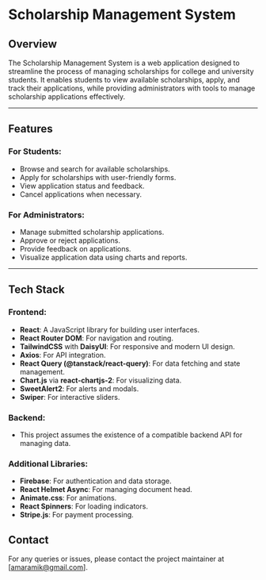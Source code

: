 # Scholarship Management System

## Overview

The Scholarship Management System is a web application designed to streamline the process of managing scholarships for college and university students. It enables students to view available scholarships, apply, and track their applications, while providing administrators with tools to manage scholarship applications effectively.

---

## Features

### For Students:

- Browse and search for available scholarships.
- Apply for scholarships with user-friendly forms.
- View application status and feedback.
- Cancel applications when necessary.

### For Administrators:

- Manage submitted scholarship applications.
- Approve or reject applications.
- Provide feedback on applications.
- Visualize application data using charts and reports.

---

## Tech Stack

### Frontend:

- **React**: A JavaScript library for building user interfaces.
- **React Router DOM**: For navigation and routing.
- **TailwindCSS** with **DaisyUI**: For responsive and modern UI design.
- **Axios**: For API integration.
- **React Query (@tanstack/react-query)**: For data fetching and state management.
- **Chart.js** via **react-chartjs-2**: For visualizing data.
- **SweetAlert2**: For alerts and modals.
- **Swiper**: For interactive sliders.

### Backend:

- This project assumes the existence of a compatible backend API for managing data.

### Additional Libraries:

- **Firebase**: For authentication and data storage.
- **React Helmet Async**: For managing document head.
- **Animate.css**: For animations.
- **React Spinners**: For loading indicators.
- **Stripe.js**: For payment processing.

## Contact

For any queries or issues, please contact the project maintainer at [amaramik@gmail.com].
